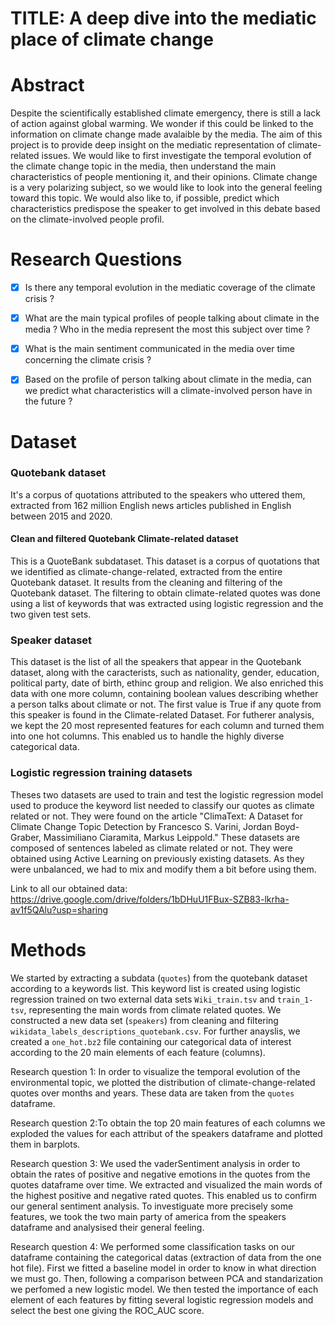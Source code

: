 # TITLE: A deep dive into the mediatic place of climate change

# Abstract 

Despite the scientifically established climate emergency, there is still a lack of action against global warming. We wonder if this could be linked to the information on climate change made avalaible by the media. The aim of this project is to provide deep insight on the mediatic representation of climate-related issues. We would like to first investigate the temporal evolution of the climate change topic in the media, then understand the main characteristics of people mentioning it, and their opinions. Climate change is a very polarizing subject, so we would like to look into the general feeling toward this topic. We would also like to, if possible, predict which characteristics predispose the speaker to get involved in this debate based on the climate-involved people profil.

# Research Questions
 
- [x] Is there any temporal evolution in the mediatic coverage of the climate crisis ? 
 
- [x] What are the main typical profiles of people talking about climate in the media ? Who in the media represent the most this subject over time ?   

- [x] What is the main sentiment communicated in the media over time concerning the climate crisis ? 
 
- [x] Based on the profile of person talking about climate in the media, can we predict what characteristics will a climate-involved person have in the future ?

# Dataset 

### Quotebank dataset 
It's a corpus of quotations attributed to the speakers who uttered them, extracted from 162 million English news articles published in English between 2015 and 2020. 

#### Clean and filtered Quotebank Climate-related dataset
This is a QuoteBank subdataset.
This dataset is a corpus of quotations that we identified as climate-change-related, extracted from the entire Quotebank dataset. It results from the cleaning and filtering of the Quotebank dataset. The filtering to obtain climate-related quotes was done using a list of keywords that was extracted using logistic regression and the two given test sets. 

### Speaker dataset
This dataset is the list of all the speakers that appear in the Quotebank dataset, along with the caracterists, such as nationality, gender, education, political party, date of birth, ethinc group and religion. We also enriched this data with one more column, containing boolean values describing whether a person talks about climate or not. The first value is True if any quote from this speaker is found in the Climate-related Dataset. For futherer analysis, we kept the 20 most represented features for each column and turned them into one hot columns. This enabled us to handle the highly diverse categorical data.

### Logistic regression training datasets
Theses two datasets are used to train and test the logistic regression model used to produce the keyword list needed to classify our quotes as climate related or not. They were found on the article "ClimaText: A Dataset for Climate Change Topic Detection by Francesco S. Varini, Jordan Boyd-Graber, Massimiliano Ciaramita, Markus Leippold." These datasets are composed of sentences labeled as climate related or not. They were obtained using Active Learning on previously existing datasets. As they were unbalanced, we had to mix and modify them a bit before using them. 

Link to all our obtained data: https://drive.google.com/drive/folders/1bDHuU1FBux-SZB83-lkrha-av1f5QAlu?usp=sharing


# Methods

We started by extracting a subdata (`quotes`) from the quotebank dataset according to a keywords list. This keyword list is created using logistic regression trained on two external data sets `Wiki_train.tsv` and `train_1-tsv`, representing the main words from climate related quotes. We constructed a new data set (`speakers`) from cleaning and filtering `wikidata_labels_descriptions_quotebank.csv`. For further anayslis, we created a `one_hot.bz2` file containing our categorical data of interest according to the 20 main elements of each feature (columns). 

Research question 1: In order to visualize the temporal evolution of the environmental topic, we plotted the distribution of climate-change-related quotes over months and years. These data are taken from the `quotes` dataframe. 

Research question 2:To obtain the top 20 main features of each columns we exploded the values for each attribut of the speakers dataframe and plotted them in barplots.

Research question 3: We used the vaderSentiment analysis in order to obtain the rates of positive and negative emotions in the quotes from the quotes dataframe over time. We extracted and visualized the main words of the highest positive and negative rated quotes. This enabled us to confirm our general sentiment analysis. 
To investiguate more precisely some features, we took the two main party of america from the speakers dataframe and analysised their general feeling. 

Research question 4: We performed some classification tasks on our dataframe containing the categorical datas (extraction of data from the one hot file). First we fitted a baseline model in order to know in what direction we must go. Then, following a comparison between PCA and standarization we perfomed a new logistic model. We then tested the importance of each element of each features by fitting several logistic regression models and select the best one giving the ROC_AUC score.

